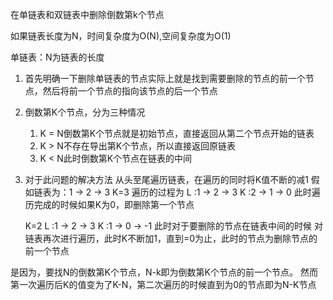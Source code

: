 在单链表和双链表中删除倒数第k个节点

如果链表长度为N，时间复杂度为O(N),空间复杂度为O(1)

单链表：N为链表的长度
1. 首先明确一下删除单链表的节点实际上就是找到需要删除的节点的前一个节点，然后将前一个节点的指向该节点的后一个节点
2. 倒数第K个节点，分为三种情况
    1. K = N倒数第K个节点就是初始节点，直接返回从第二个节点开始的链表
    2. K > N不存在导出第K个节点，所以直接返回原链表
    3. K < N此时倒数第K个节点在链表的中间
3. 对于此问题的解决方法
    从头至尾遍历链表，在遍历的同时将K值不断的减1
    假如链表为：1 -> 2 -> 3
    K=3
    遍历的过程为
    L :1 -> 2 -> 3
    K :2 -> 1 -> 0
    此时遍历完成的时候如果K为0，即删除第一个节点
    
    K=2
    L :1 -> 2 -> 3
    K :1 -> 0 -> -1
    此时对于要删除的节点在链表中间的时候
    对链表再次进行遍历，此时K不断加1，直到=0为止，此时的节点为删除节点的前一个节点
    
是因为，要找N的倒数第K个节点，N-k即为倒数第K个节点的前一个节点。
然而第一次遍历后K的值变为了K-N，第二次遍历的时候直到为0的节点即为N-K节点
     
    